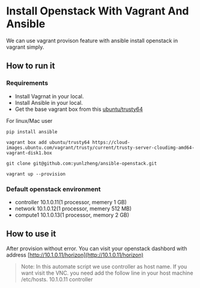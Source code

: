 Install Openstack With Vagrant And Ansible
==========================================

We can use vagrant provison feature with ansible install openstack in vagrant simply.

## How to run it

### Requirements

* Install Vagrnat in your local.
* Install Ansible in your local.
* Get the base vagrant box from this [ubuntu/trusty64](https://cloud-images.ubuntu.com/vagrant/trusty/current/trusty-server-cloudimg-amd64-vagrant-disk1.box)

For linux/Mac user

```
pip install ansible
```

```
vagrant box add ubuntu/trusty64 https://cloud-images.ubuntu.com/vagrant/trusty/current/trusty-server-cloudimg-amd64-vagrant-disk1.box
```

```
git clone git@github.com:yunlzheng/ansible-openstack.git
```

```
vagrant up --provision
```

### Default openstack environment

* controller 10.1.0.11(1 processor, memery 1 GB)
* network 10.1.0.12(1 processor, memery 512 MB)
* compute1 10.1.0.13(1 processor, memory 2 GB)

## How to use it

After provision without error. You can visit your openstack dashbord with address [http://10.1.0.11/horizon](http://10.1.0.11/horizon)

> Note: In this automate script we use controller as host name. If you want visit the VNC. you need add the follow line in your host machine /etc/hosts.
> 10.1.0.11   controller
